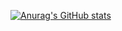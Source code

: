 [![Anurag's GitHub stats](https://github-readme-stats.vercel.app/api?username=lwblog)](https://github.com/anuraghazra/github-readme-stats)
